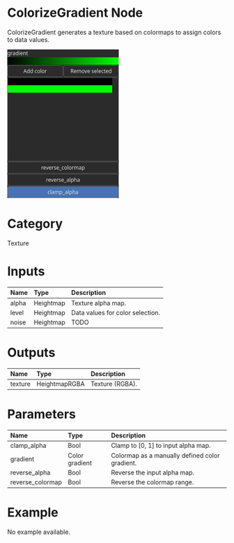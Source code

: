 
ColorizeGradient Node
=====================


ColorizeGradient generates a texture based on colormaps to assign colors to data values.



![img](../../images/nodes/ColorizeGradient_settings.png)


# Category


Texture
# Inputs

|Name|Type|Description|
| :--- | :--- | :--- |
|alpha|Heightmap|Texture alpha map.|
|level|Heightmap|Data values for color selection.|
|noise|Heightmap|TODO|

# Outputs

|Name|Type|Description|
| :--- | :--- | :--- |
|texture|HeightmapRGBA|Texture (RGBA).|

# Parameters

|Name|Type|Description|
| :--- | :--- | :--- |
|clamp_alpha|Bool|Clamp to [0, 1] to input alpha map.|
|gradient|Color gradient|Colormap as a manually defined color gradient.|
|reverse_alpha|Bool|Reverse the input alpha map.|
|reverse_colormap|Bool|Reverse the colormap range.|

# Example


No example available.